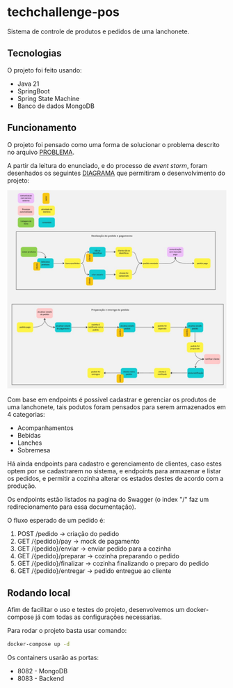 # techchallenge-pos

Sistema de controle de produtos e pedidos de uma lanchonete.

## Tecnologias

O projeto foi feito usando:
 - Java 21
 - SpringBoot
 - Spring State Machine
 - Banco de dados MongoDB

## Funcionamento

O projeto foi pensado como uma forma de solucionar o problema descrito no arquivo [PROBLEMA](./doc/problema.md).

A partir da leitura do enunciado, e do processo de _event storm_, foram desenhados os seguintes [DIAGRAMA](https://miro.com/app/board/uXjVKELC0Wk=/?share_link_id=400487379983) 
que permitiram o desenvolvimento
do projeto:

![diagrama event storm](./doc/event_storm.jpg)

Com base em endpoints é possivel cadastrar e gerenciar os produtos de uma lanchonete, tais podutos foram pensados para
serem armazenados em 4 categorias:
 - Acompanhamentos
 - Bebidas
 - Lanches
 - Sobremesa

Há ainda endpoints para cadastro e gerenciamento de clientes, caso estes optem por se cadastrarem no sistema, 
e endpoints para armazenar e listar os pedidos, e permitir a cozinha alterar os estados destes de acordo com a produção.

Os endpoints estão listados na pagina do 
Swagger (o index "/" faz um redirecionamento para essa documentação).

O fluxo esperado de um pedido é: 
1. POST /pedido -> criação do pedido
2. GET /{pedido}/pay -> mock de pagamento
3. GET /{pedido}/enviar -> enviar pedido para a cozinha
4. GET /{pedido}/preparar -> cozinha preparando o pedido
5. GET /{pedido}/finalizar -> cozinha finalizando o preparo do pedido
6. GET /{pedido}/entregar -> pedido entregue ao cliente

## Rodando local

Afim de facilitar o uso e testes do projeto, desenvolvemos um docker-compose já com todas as configurações necessarias.

Para rodar o projeto basta usar comando:

````bash
docker-compose up -d 
````

Os containers usarão as portas:
- 8082 - MongoDB
- 8083 - Backend

